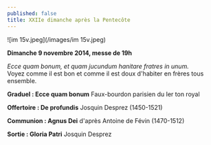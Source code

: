 ```yaml
---
published: false
title: XXIIe dimanche après la Pentecôte
---
```


![im 15v.jpeg](/images/im 15v.jpeg)


**Dimanche 9 novembre 2014, messe de 19h**

*Ecce quam bonum, et quam jucundum hanitare fratres in unum.*  
Voyez comme il est bon et comme il est doux d'habiter en frères tous ensemble.

**Graduel : Ecce quam bonum**
Faux-bourdon parisien du Ier ton royal

**Offertoire : De profundis**
Josquin Desprez (1450-1521)

**Communion : Agnus Dei**
d'après Antoine de Févin (1470-1512)

**Sortie : Gloria Patri**
Josquin Desprez